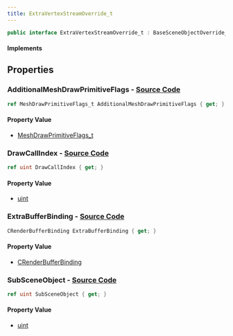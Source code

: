 ```yaml
---
title: ExtraVertexStreamOverride_t
---
```


```csharp
public interface ExtraVertexStreamOverride_t : BaseSceneObjectOverride_t, ISchemaClass<BaseSceneObjectOverride_t>, ISchemaClass<ExtraVertexStreamOverride_t>, ISchemaField, ISchemaClass, INativeHandle
```

#### Implements

## Properties

### **AdditionalMeshDrawPrimitiveFlags** - [Source Code](https://github.com/swiftly-solution/swiftlys2/blob/main/managed/src/SwiftlyS2.Generated/Schemas/Interfaces/ExtraVertexStreamOverride_t.cs#L20)

```csharp
ref MeshDrawPrimitiveFlags_t AdditionalMeshDrawPrimitiveFlags { get; }
```

#### Property Value

- [MeshDrawPrimitiveFlags_t](/docs/api/shared/schemadefinitions/meshdrawprimitiveflags_t)

### **DrawCallIndex** - [Source Code](https://github.com/swiftly-solution/swiftlys2/blob/main/managed/src/SwiftlyS2.Generated/Schemas/Interfaces/ExtraVertexStreamOverride_t.cs#L18)

```csharp
ref uint DrawCallIndex { get; }
```

#### Property Value

- [uint](https://learn.microsoft.com/dotnet/api/system.uint32)

### **ExtraBufferBinding** - [Source Code](https://github.com/swiftly-solution/swiftlys2/blob/main/managed/src/SwiftlyS2.Generated/Schemas/Interfaces/ExtraVertexStreamOverride_t.cs#L22)

```csharp
CRenderBufferBinding ExtraBufferBinding { get; }
```

#### Property Value

- [CRenderBufferBinding](/docs/api/shared/schemadefinitions/crenderbufferbinding)

### **SubSceneObject** - [Source Code](https://github.com/swiftly-solution/swiftlys2/blob/main/managed/src/SwiftlyS2.Generated/Schemas/Interfaces/ExtraVertexStreamOverride_t.cs#L16)

```csharp
ref uint SubSceneObject { get; }
```

#### Property Value

- [uint](https://learn.microsoft.com/dotnet/api/system.uint32)

